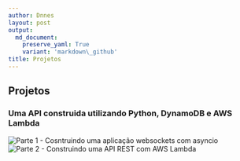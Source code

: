 ```yaml
---
author: Dnnes
layout: post
output:
  md_document:
    preserve_yaml: True
    variant: 'markdown\_github'
title: Projetos
---
```


Projetos
--------

### Uma API construida utilizando Python, DynamoDB e AWS Lambda

![Parte 1 - Cosntruindo uma aplicação websockets com asyncio](https://dnnes.github.io/2022/03/21/python_asyncio/)
![Parte 2 - Construindo uma API REST com AWS Lambda](https://dnnes.github.io/2022/04/02/api_lambda/)
